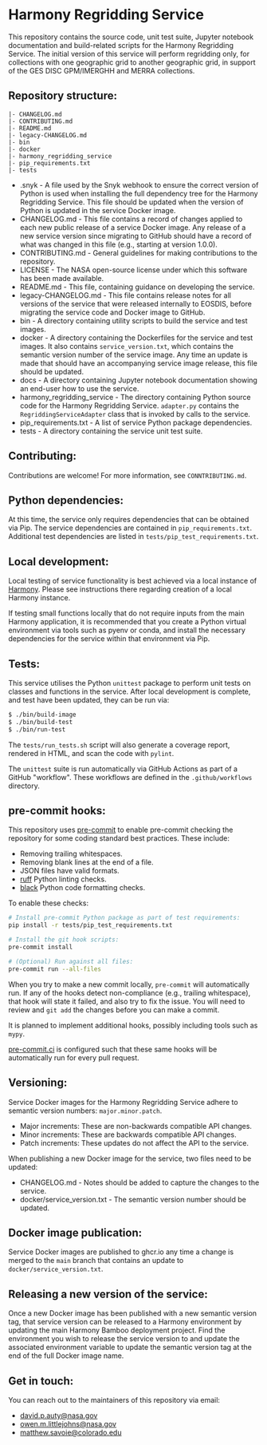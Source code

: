 # Harmony Regridding Service

This repository contains the source code, unit test suite, Jupyter notebook
documentation and build-related scripts for the Harmony Regridding Service. The
initial version of this service will perform regridding only, for collections
with one geographic grid to another geographic grid, in support of the GES DISC
GPM/IMERGHH and MERRA collections.

## Repository structure:

```
|- CHANGELOG.md
|- CONTRIBUTING.md
|- README.md
|- legacy-CHANGELOG.md
|- bin
|- docker
|- harmony_regridding_service
|- pip_requirements.txt
|- tests
```

* .snyk - A file used by the Snyk webhook to ensure the correct version of
  Python is used when installing the full dependency tree for the Harmony
  Regridding Service. This file should be updated when the version of Python is
  updated in the service Docker image.
* CHANGELOG.md - This file contains a record of changes applied to each new
  public release of a service Docker image. Any release of a new service
  version since migrating to GitHub should have a record of what was changed in
  this file (e.g., starting at version 1.0.0).
* CONTRIBUTING.md - General guidelines for making contributions to the
  repository.
* LICENSE - The NASA open-source license under which this software has been
  made available.
* README.md - This file, containing guidance on developing the service.
* legacy-CHANGELOG.md - This file contains release notes for all versions of
  the service that were released internally to EOSDIS, before migrating the
  service code and Docker image to GitHub.
* bin - A directory containing utility scripts to build the service and test
  images.
* docker - A directory containing the Dockerfiles for the service and test
  images. It also contains `service_version.txt`, which contains the semantic
  version number of the service image. Any time an update is made that should
  have an accompanying service image release, this file should be updated.
* docs - A directory containing Jupyter notebook documentation showing an
  end-user how to use the service.
* harmony_regridding_service - The directory containing Python source code for
  the Harmony Regridding Service. `adapter.py` contains the `RegriddingServiceAdapter`
  class that is invoked by calls to the service.
* pip_requirements.txt - A list of service Python package dependencies.
* tests - A directory containing the service unit test suite.

## Contributing:

Contributions are welcome! For more information, see `CONNTRIBUTING.md`.

## Python dependencies:

At this time, the service only requires dependencies that can be obtained via
Pip. The service dependencies are contained in `pip_requirements.txt`.
Additional test dependencies are listed in `tests/pip_test_requirements.txt`.

## Local development:

Local testing of service functionality is best achieved via a local instance of
[Harmony](https://github.com/nasa/harmony). Please see instructions there
regarding creation of a local Harmony instance.

If testing small functions locally that do not require inputs from the main
Harmony application, it is recommended that you create a Python virtual
environment via tools such as pyenv or conda, and install the necessary
dependencies for the service within that environment via Pip.

## Tests:

This service utilises the Python `unittest` package to perform unit tests on
classes and functions in the service. After local development is complete, and
test have been updated, they can be run via:

```bash
$ ./bin/build-image
$ ./bin/build-test
$ ./bin/run-test
```

The `tests/run_tests.sh` script will also generate a coverage report, rendered
in HTML, and scan the code with `pylint`.

The `unittest` suite is run automatically via GitHub Actions as part of a
GitHub "workflow". These workflows are defined in the `.github/workflows`
directory.

## pre-commit hooks:

This repository uses [pre-commit](https://pre-commit.com/) to enable pre-commit
checking the repository for some coding standard best practices. These include:

* Removing trailing whitespaces.
* Removing blank lines at the end of a file.
* JSON files have valid formats.
* [ruff](https://github.com/astral-sh/ruff) Python linting checks.
* [black](https://black.readthedocs.io/en/stable/index.html) Python code
  formatting checks.

To enable these checks:

```bash
# Install pre-commit Python package as part of test requirements:
pip install -r tests/pip_test_requirements.txt

# Install the git hook scripts:
pre-commit install

# (Optional) Run against all files:
pre-commit run --all-files
```

When you try to make a new commit locally, `pre-commit` will automatically run.
If any of the hooks detect non-compliance (e.g., trailing whitespace), that
hook will state it failed, and also try to fix the issue. You will need to
review and `git add` the changes before you can make a commit.

It is planned to implement additional hooks, possibly including tools such as
`mypy`.

[pre-commit.ci](pre-commit.ci) is configured such that these same hooks will be
automatically run for every pull request.

## Versioning:

Service Docker images for the Harmony Regridding Service adhere to semantic
version numbers: `major.minor.patch`.

* Major increments: These are non-backwards compatible API changes.
* Minor increments: These are backwards compatible API changes.
* Patch increments: These updates do not affect the API to the service.

When publishing a new Docker image for the service, two files need to be
updated:

* CHANGELOG.md - Notes should be added to capture the changes to the service.
* docker/service_version.txt - The semantic version number should be updated.

## Docker image publication:

Service Docker images are published to ghcr.io any time a change is merged to
the `main` branch that contains an update to `docker/service_version.txt`.

## Releasing a new version of the service:

Once a new Docker image has been published with a new semantic version tag,
that service version can be released to a Harmony environment by updating the
main Harmony Bamboo deployment project. Find the environment you wish to
release the service version to and update the associated environment variable
to update the semantic version tag at the end of the full Docker image name.

## Get in touch:

You can reach out to the maintainers of this repository via email:

* david.p.auty@nasa.gov
* owen.m.littlejohns@nasa.gov
* matthew.savoie@colorado.edu
